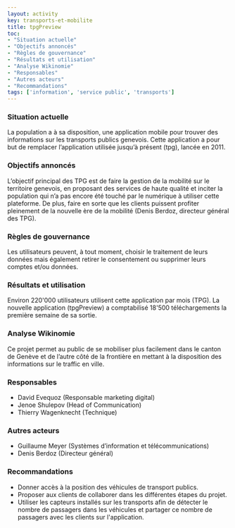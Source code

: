```yaml
---
layout: activity
key: transports-et-mobilite
title: tpgPreview
toc:
- "Situation actuelle"
- "Objectifs annoncés"
- "Règles de gouvernance"
- "Résultats et utilisation"
- "Analyse Wikinomie"
- "Responsables"
- "Autres acteurs"
- "Recommandations"
tags: ['information', 'service public', 'transports']
---
```


### Situation actuelle

La population a à sa disposition, une application mobile pour trouver des informations sur les transports publics genevois. Cette
application a pour but de remplacer l’application utilisée jusqu’à présent (tpg), lancée en 2011. 

### Objectifs annoncés

L’objectif principal des TPG est de faire la gestion de la mobilité sur le territoire genevois, en proposant des services de haute
qualité et inciter la population qui n’a pas encore été touché par le numérique à utiliser cette plateforme. De plus, faire en sorte que les clients puissent profiter pleinement de la nouvelle ère de la mobilité (Denis Berdoz, directeur général des TPG).

### Règles de gouvernance

Les utilisateurs peuvent, à tout moment, choisir le traitement de leurs données mais également retirer le consentement ou supprimer leurs
comptes et/ou données.

### Résultats et utilisation

Environ 220'000 utilisateurs utilisent cette application par mois (TPG). La nouvelle application (tpgPreview) a comptabilisé 18'500
téléchargements la première semaine de sa sortie.

### Analyse Wikinomie

Ce projet permet au public de se mobiliser plus facilement dans le canton de Genève et de l’autre côté de la frontière en mettant à
la disposition des informations sur le traffic en ville.

### Responsables

* David Evequoz (Responsable marketing digital)
* Jenoe Shulepov (Head of Communication)
* Thierry Wagenknecht (Technique)

### Autres acteurs

* Guillaume Meyer (Systèmes d’information et télécommunications)
* Denis Berdoz (Directeur général)

### Recommandations

* Donner accès à la position des véhicules de transport publics.
* Proposer aux clients de collaborer dans les différentes étapes du projet. 
* Utiliser les capteurs installés sur les transports afin de détecter le nombre de passagers dans les véhicules et partager ce nombre de passagers avec les clients sur l'application.